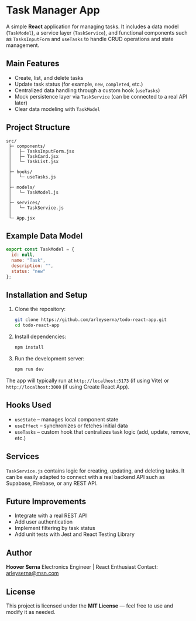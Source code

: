# Task Manager App

A simple **React** application for managing tasks. It includes a data model (`TaskModel`), a service layer (`TaskService`), and functional components such as `TasksInputForm` and `useTasks` to handle CRUD operations and state management.

## Main Features

- Create, list, and delete tasks
- Update task status (for example, `new`, `completed`, etc.)
- Centralized data handling through a custom hook (`useTasks`)
- Mock persistence layer via `TaskService` (can be connected to a real API later)
- Clear data modeling with `TaskModel`

## Project Structure

```
src/
 ├─ components/
 │   ├─ TasksInputForm.jsx
 │   ├─ TaskCard.jsx
 │   └─ TaskList.jsx
 │
 ├─ hooks/
 │   └─ useTasks.js
 │
 ├─ models/
 │   └─ TaskModel.js
 │
 ├─ services/
 │   └─ TaskService.js
 │
 └─ App.jsx
```

## Example Data Model

```js
export const TaskModel = {
  id: null,
  name: "Task",
  description: "",
  status: "new"
};
```

## Installation and Setup

1. Clone the repository:
   ```bash
   git clone https://github.com/arleyserna/todo-react-app.git
   cd todo-react-app
   ```

2. Install dependencies:
   ```bash
   npm install
   ```

3. Run the development server:
   ```bash
   npm run dev
   ```

The app will typically run at `http://localhost:5173` (if using Vite) or `http://localhost:3000` (if using Create React App).

## Hooks Used

- `useState` – manages local component state
- `useEffect` – synchronizes or fetches initial data
- `useTasks` – custom hook that centralizes task logic (add, update, remove, etc.)

## Services

`TaskService.js` contains logic for creating, updating, and deleting tasks. It can be easily adapted to connect with a real backend API such as Supabase, Firebase, or any REST API.

## Future Improvements

- Integrate with a real REST API
- Add user authentication
- Implement filtering by task status
- Add unit tests with Jest and React Testing Library

## Author

**Hoover Serna**
Electronics Engineer | React Enthusiast
Contact: [arleyserna@msn.com](mailto:arleyserna@msn.com)

## License

This project is licensed under the **MIT License** — feel free to use and modify it as needed.
